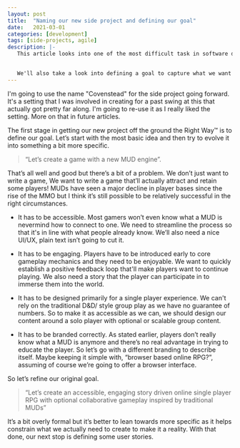 ```yaml
---
layout: post
title:  "Naming our new side project and defining our goal"
date:   2021-03-01
categories: [development]
tags: [side-projects, agile]
description: |-
   This article looks into one of the most difficult task in software development; naming something.
   

   We'll also take a look into defining a goal to capture what we want to accomplish with our new project.
---
```


I'm going to use the name "Covenstead" for the side project going forward.  It's a setting that I was involved in creating for a past swing at this that actually got pretty far along.  I'm going to re-use it as I really liked the setting.  More on that in future articles.

The first stage in getting our new project off the ground the Right Way™ is to define our goal.  Let’s start with the most basic idea and then try to evolve it into something a bit more specific.

> “Let’s create a game with a new MUD engine”.

That’s all well and good but there’s a bit of a problem.  We don’t just want to write a game, We want to write a game that’ll actually attract and retain some players! MUDs have seen a major decline in player bases since the rise of the MMO but I think it’s still possible to be relatively successful in the right circumstances.

  * It has to be accessible.  Most gamers won’t even know what a MUD is nevermind how to connect to one.  We need to streamline the process so that it's in line with what people already know.  We’ll also need a nice UI/UX, plain text isn’t going to cut it. 

  * It has to be engaging.  Players have to be introduced early to core gameplay mechanics and they need to be enjoyable.  We want to quickly establish a positive feedback loop that'll make players want to continue playing.  We also need a story that the player can participate in to immerse them into the world.
 
  * It has to be designed primarily for a single player experience.  We can't rely on the traditional D&D/ style group play as we have no guarantee of numbers.  So to make it as accessible as we can, we should design our content around a solo player with optional or scalable group content.

  * It has to be branded correctly.  As stated earlier, players don’t really know what a MUD is anymore and there’s no real advantage in trying to educate the player.  So let’s go with a different branding to describe itself.  Maybe keeping it simple with, “browser based online RPG?”, assuming of course we’re going to offer a browser interface.

So let’s refine our original goal.

> “Let’s create an accessible, engaging story driven online single player RPG with optional collaborative gameplay inspired by traditional MUDs”

It’s a bit overly formal but it’s better to lean towards more specific as it helps constrain what we actually need to create to make it a reality.  With that done, our next stop is defining some user stories.